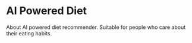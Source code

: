 # AI Powered Diet
 About AI powered diet recommender. Suitable for people who care about their eating habits.
